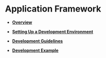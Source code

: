 # Application Framework<a name="EN-US_TOPIC_0000001111199418"></a>

-   **[Overview](overview-4.md)**  

-   **[Setting Up a Development Environment](setting-up-a-development-environment.md)**  

-   **[Development Guidelines](development-guidelines-5.md)**  

-   **[Development Example](development-example.md)**  


